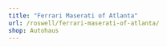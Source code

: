 ```yaml
---
title: "Ferrari Maserati of Atlanta"
url: /roswell/ferrari-maserati-of-atlanta/
shop: Autohaus
---
```


